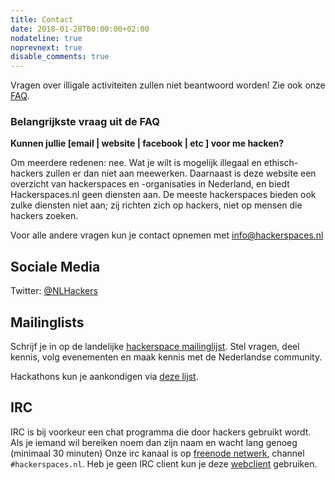```yaml
---
title: Contact
date: 2018-01-28T00:00:00+02:00
nodateline: true
noprevnext: true
disable_comments: true
---
```


Vragen over illigale activiteiten zullen niet beantwoord worden! Zie ook onze [FAQ](/faq).

### Belangrijkste vraag uit de FAQ

**Kunnen jullie [email | website | facebook | etc ] voor me hacken?**

Om meerdere redenen: nee. Wat je wilt is mogelijk illegaal en ethisch-hackers zullen er dan niet aan meewerken. Daarnaast is deze website een overzicht van hackerspaces en -organisaties in Nederland, en biedt Hackerspaces.nl geen diensten aan. De meeste hackerspaces bieden ook zulke diensten niet aan; zij richten zich op hackers, niet op mensen die hackers zoeken.

Voor alle andere vragen kun je contact opnemen met <info@hackerspaces.nl>

## Sociale Media
Twitter: [@NLHackers](https://twitter.com/NLHackers)

## Mailinglists
Schrijf je in op de landelijke [hackerspace mailinglijst](http://mailman.sonologic.nl/mailman/listinfo/general). Stel vragen, deel kennis, volg evenementen en maak kennis met de Nederlandse community.

Hackathons kun je aankondigen via [deze lijst](http://mailman.sonologic.nl/mailman/listinfo/hackathons).

## IRC
IRC is bij voorkeur een chat programma die door hackers gebruikt wordt.
Als je iemand wil bereiken noem dan zijn naam en wacht lang genoeg (minimaal 30 minuten)
Onze irc kanaal is op [freenode netwerk](irc://freenode.net/hackerspaces.nl), channel ```#hackerspaces.nl```.
Heb je geen IRC client kun je deze [webclient](http://webchat.freenode.net/?randomnick=1&channels=%23hackerspaces.nl&uio=d4) gebruiken.